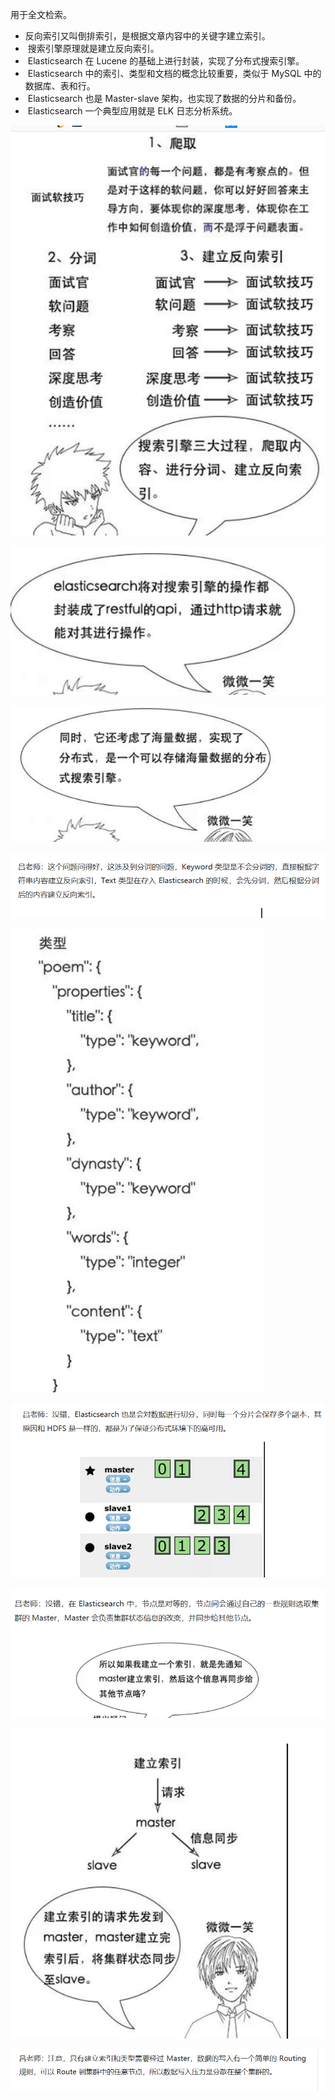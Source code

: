 用于全文检索。

- 反向索引又叫倒排索引，是根据文章内容中的关键字建立索引。
- ​    搜索引擎原理就是建立反向索引。
- ​    Elasticsearch 在 Lucene 的基础上进行封装，实现了分布式搜索引擎。
- ​    Elasticsearch 中的索引、类型和文档的概念比较重要，类似于 MySQL 中的数据库、表和行。
- ​    Elasticsearch 也是 Master-slave 架构，也实现了数据的分片和备份。
- ​    Elasticsearch 一个典型应用就是 ELK 日志分析系统。

![](./assets/2.1.png)

![](./assets/2.2.png)

![](./assets/2.3.png)

![](./assets/2.4.png)

![](./assets/2.5.png)

![](./assets/2.6.png)

![](./assets/2.7.png)

![](./assets/2.8.png)

![](./assets/2.9.png)



